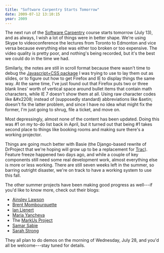 ```yaml
---
title: "Software Carpentry Starts Tomorrow"
date: 2009-07-12 13:10:15
year: 2009
---
```

The next run of the <a href="https://software-carpentry.org">Software Carpentry</a> course starts tomorrow (July 13), and as always, I wish a lot of things were in better shape. We're using Skype to videoconference the lectures from Toronto to Edmonton and vice versa because everything else was either too broken or too expensive. The video quality is pretty poor, and nothing's being recorded, but it's the best we could do in the time we had.

Similarly, the notes are still in scroll format because there wasn't time to debug the <a href="http://meyerweb.com/eric/tools/s5/">Javascript+CSS package</a> I was trying to use to lay them out as slides, or to figure out how to get Firefox and IE to display things the same way. At the same time, I've just found out that Firefox puts two or three blank lines' worth of vertical space around bullet items that contain math characters, while IE 7 doesn't show them at all. Using raw character codes like &amp;#x2208; instead of (supposedly standard) abbreviations like &amp;setin; doesn't fix the latter problem, and since I have no idea what might fix the former, I'm just going to shrug, file a ticket, and move on.

Most depressingly, almost none of the content has been updated. Doing this was #1 on my to-do list back in April, but it turned out that being #1 takes second place to things like booking rooms and making sure there's a working projector.

Things are going much better with Basie (the Django-based rewrite of DrProject that we're hoping will grow up to be a replacement for <a href="http://trac.edgewall.org">Trac</a>). Feature freeze happened two days ago, and while a couple of key components still need some real development work, almost everything else is more or less working. There are still seven weeks left in the summer, so barring outright disaster, we're on track to have a working system to use this fall.

The other summer projects have been making good progress as well---if you'd like to know more, check out their blogs:
<ul>
	<li><a href="http://individual.utoronto.ca/ainsley/atom.xml">Ainsley Lawson</a></li>
	<li><a href="http://climatetooldev.blogspot.com/feeds/posts/default">Brent Mombourquette</a></li>
	<li><a href="http://ilienert.wordpress.com/feed/">Ian Lienert</a></li>
	<li><a href="http://abelian-grape.blogspot.com/feeds/posts/default">Maria Yancheva</a></li>
	<li>The <a href="http://blog.markusproject.org/?feed=rss2">MarkUs Project</a></li>
	<li><a href="http://samar-sabie.blogspot.com/feeds/posts/default">Samar Sabie</a></li>
	<li><a href="http://sarahestrong.blogspot.com/feeds/posts/default">Sarah Strong</a></li>
</ul>
They all plan to do demos on the morning of Wednesday, July 28, and you'd all be welcome---stay tuned for details.
